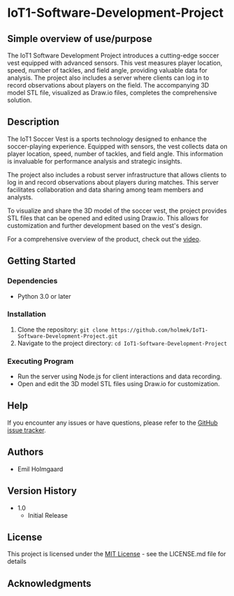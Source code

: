 # IoT1-Software-Development-Project

## Simple overview of use/purpose

The IoT1 Software Development Project introduces a cutting-edge soccer vest equipped with advanced sensors. This vest measures player location, speed, number of tackles, and field angle, providing valuable data for analysis. The project also includes a server where clients can log in to record observations about players on the field. The accompanying 3D model STL file, visualized as Draw.io files, completes the comprehensive solution.

## Description

The IoT1 Soccer Vest is a sports technology designed to enhance the soccer-playing experience. Equipped with sensors, the vest collects data on player location, speed, number of tackles, and field angle. This information is invaluable for performance analysis and strategic insights.

The project also includes a robust server infrastructure that allows clients to log in and record observations about players during matches. This server facilitates collaboration and data sharing among team members and analysts.

To visualize and share the 3D model of the soccer vest, the project provides STL files that can be opened and edited using Draw.io. This allows for customization and further development based on the vest's design.

For a comprehensive overview of the product, check out the [video](https://player.vimeo.com/video/880863682?h=1ca5359605).

## Getting Started

### Dependencies

* Python 3.0 or later

### Installation

1. Clone the repository: `git clone https://github.com/holmek/IoT1-Software-Development-Project.git`
2. Navigate to the project directory: `cd IoT1-Software-Development-Project`

### Executing Program

* Run the server using Node.js for client interactions and data recording.
* Open and edit the 3D model STL files using Draw.io for customization.

## Help

If you encounter any issues or have questions, please refer to the [GitHub issue tracker](https://github.com/holmek/IoT1-Software-Development-Project/issues).

## Authors

* Emil Holmgaard

## Version History

* 1.0
  * Initial Release

## License

This project is licensed under the [MIT License](LICENSE.md) - see the LICENSE.md file for details

## Acknowledgments
